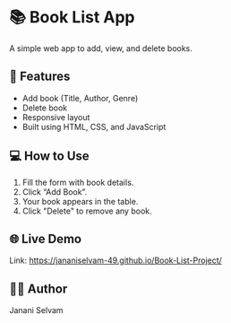 # 📚 Book List App

A simple web app to add, view, and delete books.

## 🚀 Features
- Add book (Title, Author, Genre)
- Delete book
- Responsive layout
- Built using HTML, CSS, and JavaScript

## 💻 How to Use
1. Fill the form with book details.
2. Click “Add Book”.
3. Your book appears in the table.
4. Click "Delete" to remove any book.

## 🌐 Live Demo
Link: https://jananiselvam-49.github.io/Book-List-Project/

## 👩‍💻 Author

Janani Selvam
